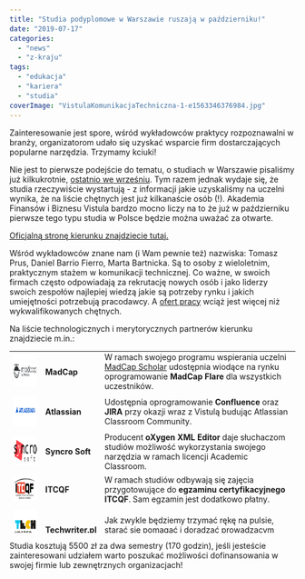 ```yaml
---
title: "Studia podyplomowe w Warszawie ruszają w październiku!"
date: "2019-07-17"
categories:
  - "news"
  - "z-kraju"
tags:
  - "edukacja"
  - "kariera"
  - "studia"
coverImage: "VistulaKomunikacjaTechniczna-1-e1563346376984.jpg"
---
```


Zainteresowanie jest spore, wśród wykładowców praktycy rozpoznawalni w branży,
organizatorom udało się uzyskać wsparcie firm dostarczających popularne
narzędzia. Trzymamy kciuki!

Nie jest to pierwsze podejście do tematu, o studiach w Warszawie pisaliśmy już
kilkukrotnie,
[ostatnio we wrześniu](http://techwriter.pl/studia-dla-techwriterow-aktualizacja/).
Tym razem jednak wydaje się, że studia rzeczywiście wystartują - z informacji
jakie uzyskaliśmy na uczelni wynika, że na liście chętnych jest już kilkanaście
osób (!). Akademia Finansów i Biznesu Vistula bardzo mocno liczy na to że już w
październiku pierwsze tego typu studia w Polsce będzie można uważać za otwarte.

[Oficjalną stronę kierunku znajdziecie tutaj.](https://www.vistula.edu.pl/kierunki-studiow/kontynuacja-edukacji/studia-podyplomowe/informatyka/komunikacja-techniczna)

Wśród wykładowców znane nam (i Wam pewnie też) nazwiska: Tomasz Prus, Daniel
Barrio Fierro, Marta Bartnicka. Są to osoby z wieloletnim, praktycznym stażem w
komunikacji technicznej. Co ważne, w swoich firmach często odpowiadają za
rekrutację nowych osób i jako liderzy swoich zespołów najlepiej wiedzą jakie są
potrzeby rynku i jakich umiejętności potrzebują pracodawcy. A
[ofert pracy](http://techwriter.pl/category/news/oferty-pracy/) wciąż jest
więcej niż wykwalifikowanych chętnych.

Na liście technologicznych i merytorycznych partnerów kierunku znajdziecie
m.in.:

<table class="basic" style="width: 100%; height: 320px;"><tbody><tr style="height: 65px;"><td style="width: 12.9616%; height: 65px;"><img class="aligncenter wp-image-8111" src="images/madcap-software-vector-logo-300x167.png" alt="" width="100" height="56"/></td><td style="width: 8.90659%; height: 65px;"><strong>MadCap</strong></td><td style="width: 77.4077%; height: 65px;">W ramach swojego programu wspierania uczelni <a href="https://www.madcapsoftware.com/education/" target="_blank" rel="noopener noreferrer">MadCap Scholar</a> udostępnia wiodące na rynku oprogramowanie <strong>MadCap Flare</strong> dla wszystkich uczestników.</td></tr><tr style="height: 62px;"><td style="width: 12.9616%; height: 62px;"><img class="aligncenter wp-image-8112" src="images/atlassian_logo-300x158.png" alt="" width="100" height="53"/></td><td style="width: 8.90659%; height: 62px;"><strong>Atlassian</strong></td><td style="width: 77.4077%; height: 62px;">Udostępnia oprogramowanie <strong>Confluence</strong> oraz <strong>JIRA</strong> przy okazji wraz z Vistulą budując Atlassian Classroom Community.</td></tr><tr style="height: 61px;"><td style="width: 12.9616%; height: 61px;"><img class="aligncenter wp-image-8118" src="images/syncrosoft-logo-300x154.png" alt="" width="100" height="51"/></td><td style="width: 8.90659%; height: 61px;"><strong>Syncro Soft</strong></td><td style="width: 77.4077%; height: 61px;">Producent <strong>oXygen XML Editor</strong> daje słuchaczom studiów możliwość wykorzystania swojego narzędzia w ramach licencji Academic Classroom.</td></tr><tr style="height: 54px;"><td style="width: 12.9616%; height: 54px;"><img class="aligncenter wp-image-3304" src="images/itcqf_logo_black-300x132.jpg" alt="" width="100" height="44"/></td><td style="width: 8.90659%; height: 54px;"><strong>ITCQF</strong></td><td style="width: 77.4077%; height: 54px;">W ramach studiów odbywają się zajęcia przygotowujące do <strong>egzaminu certyfikacyjnego ITCQF</strong>. Sam egzamin jest dodatkowo płatny.</td></tr><tr style="height: 78px;"><td style="width: 12.9616%; height: 78px;"><img class="aligncenter wp-image-5701" src="images/techwriter-180p-x180p.jpg" alt="" width="67" height="67"/></td><td style="width: 8.90659%; height: 78px;"><strong>Techwriter.pl</strong></td><td style="width: 77.4077%; height: 78px;">Jak zwykle będziemy trzymać rękę na pulsie, starać się pomagać i doradzać prowadzącym oraz studentom a Was informować o postępach :)</td></tr></tbody></table>

Studia kosztują 5500 zł za dwa semestry (170 godzin), jeśli jesteście
zainteresowani udziałem warto poszukać możliwości dofinansowania w swojej firmie
lub zewnętrznych organizacjach!
